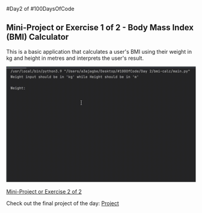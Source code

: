#Day2 of #100DaysOfCode


## Mini-Project or Exercise 1 of 2 - Body Mass Index (BMI) Calculator
This is a basic application that calculates a user's BMI using their weight in kg and height in metres and interprets the user's result.


![Demo](https://github.com/A3AJAGBE/bmi-calc/blob/main/bmi-calc-update.gif)

[Mini-Project or Exercise 2 of 2](https://github.com/A3AJAGBE/goal-duration)

Check out the final project of the day: [Project](https://github.com/A3AJAGBE/bill-splitor)
